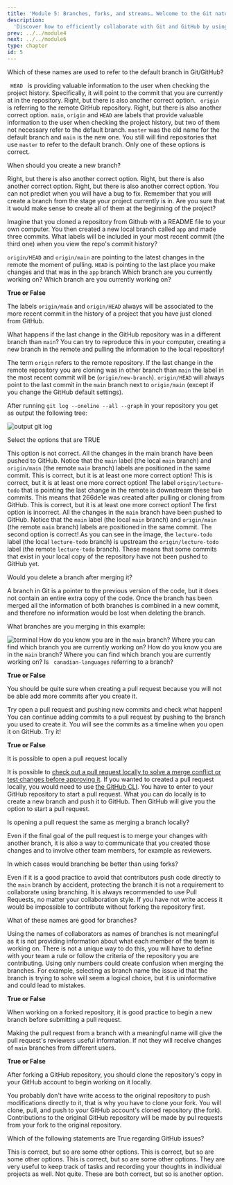 ```yaml
---
title: 'Module 5: Branches, forks, and streams… Welcome to the Git nature walk!'
description:
  'Discover how to efficiently collaborate with Git and GitHub by using branches, forks ad pull requests.' 
prev: ../../module4
next: ../../module6
type: chapter
id: 5
---
```



<exercise id="0" title="Module Learning Outcomes" type="slides,video">

<slides source="module5/module5_00" shot="13" start="0:0" end="1:05">
</slides>

</exercise>

<exercise id="1" title="The role of branches" type="slides,video">

<slides source="module5/module5_01" shot="14" start="0:002" end="7:55">
</slides>

</exercise>

<exercise id='2' title="✍️ Practice: Be careful if you can't see the forest because of all the branches">

Which of these names are used to refer to the default branch in Git/GitHub?

<choice id = 1>
<opt text='<code>HEAD</code>'>
<code> HEAD </code> is providing valuable information to the user when checking the project history. Specifically, it will point to the commit that you are currently at in the repository.
</opt>
<opt text='<code>main</code>'>
Right, but there is also another correct option.
</opt>
<opt text='<code>origin</code>'>
<code> origin </code> is referring to the remote GitHub repository.
</opt>
<opt text='<code>master</code>'>
Right, but there is also another correct option.
</opt>
<opt text='The three first options are all correct'>
<code>main</code>, <code>origin</code> and <code>HEAD</code> are labels that provide valuable information to the user when checking the project history, but two of them not necessary refer to the default branch.
</opt>
<opt text='The second and fourth options are both correct' correct='true'>
<code>master</code> was the old name for the default branch and <code>main</code> is the new one. You still will find repositories that use <code>master</code> to refer to the default branch.
</opt>
<opt text='The two last options are both correct' >
Only one of these options is correct.
</opt>
</choice>

When should you create a new branch?

<choice id = 2>
<opt text='When you want to make a change that can break the code in the <code> main </code> branch'>
Right, but there is also another correct option.
</opt>
<opt text='You can create a branch when you decide to add a new feature, even if you later decide not to merge it'>
Right, but there is also another correct option.
</opt>
<opt text='You can create a branch to fix a bug, and then merge it to <code> main </code> '>
Right, but there is also another correct option.
</opt>
<opt text='It is the first thing you should do after you start a project. You open a branch for all the features you are planning to add to your code' >
You can not predict when you will have a bug to fix. 
</opt>
<opt text='All options are correct'>
Remember that you will create a branch from the stage your project currently is in. Are you sure that it would make sense to create all of them at the beginning of the project?   
</opt>
<opt text='The three first options are all correct' correct='true'>
</opt>
</choice>


Imagine that you cloned a repository from Github with a README file to your own computer. You then created a new local branch called <code>app</code> and made three commits. What labels will be included in your most recent commit (the third one) when you view the repo's commit history? 

<choice id = 3>
<opt text='<code>origin/HEAD</code> and <code>origin/main</code>'>
<code>origin/HEAD</code> and <code>origin/main</code> are pointing to the latest changes in the remote the moment of pulling.
</opt>
<opt text='<code>HEAD -> app</code> ' correct='true'>
<code>HEAD</code> is pointing to the last place you make changes and that was in the <code>app</code> branch
</opt>
<opt text='<code>main</code>'>
Which branch are you currently working on?
</opt>
<opt text=' <code>HEAD -> main</code>'>
Which branch are you currently working on?
</opt>
</choice>
</exercise>

<exercise id='3' title=" How branches are related?"  type='slides, video'>
<slides source='module5/module5_02' shot='14' start='7:57' end='12:53'> </slides>
</exercise>

<exercise id='4' title='✍️ Practice: How branches are related'>

**True or False**

The labels <code>origin/main</code> and <code>origin/HEAD</code> always will be associated to the more recent commit in the history of a project that you have just cloned from GitHub.

<choice id = 4>
<opt text='True'>
What happens if the last change in the GitHub repository was in a different branch than <code>main</code>? You can try to reproduce this in your computer, creating a new branch in the remote and pulling the information to the local repository!
</opt>
<opt text='False' correct='true'>

The term `origin` refers to the remote repository. If the last change in the remote repository you are cloning was in other branch than <code>main</code> the label in the most recent commit will be (<code>origin/new-branch</code>). <code>origin/HEAD</code> will always point to the last commit in the <code>main</code> branch next to <code>origin/main</code> (except if you change the GitHub default settings).

</opt>
</choice>

After running <code>git log --oneline --all --graph</code> in your repository you get as output the following tree:


<img src="/module5/module5-exercise4-cl.png" alt="output git log"> 


Select the options that are TRUE

<choice id = 5>
<opt text='There are changes to the <code>main</code> branch that has not been pushed to GitHub yet'>
This option is not correct. All the changes in the main branch have been pushed to GitHub. Notice that the <code>main</code> label (the local <code>main</code> branch) and <code>origin/main</code> (the remote <code>main</code> branch) labels are positioned in the same commit.
</opt>
<opt text='There are changes to the <code>lecture-todo</code> branch that has not been pushed to GitHub yet '>
This is correct, but it is at least one more correct option! 
</opt>
<opt text='The commit 266de1e exist only in your local computer'>
This is correct, but it is at least one more correct option! 
The label <code>origin/lecture-todo</code> that is pointing the last change in the remote is downstream these two commits. This means that 266de1e was created after pulling or cloning from GitHub.
</opt>
<opt text='The commits 6d60de8 and b66e2d9 exist both in your local computer and on GitHub'>
This is correct, but it is at least one more correct option! 
</opt>
<opt text='All the options are correct'>
The first option is incorrect. All the changes in the <code>main</code> branch have been pushed to GitHub. Notice that the <code>main</code> label (the local <code>main</code> branch) and <code>origin/main</code> (the remote <code>main</code> branch) labels are positioned in the same commit.
</opt>
<opt text='The last three options are correct' correct='true'>
</opt>
<opt text='The last two options are correct'>
The second option is correct! As you can see in the image, the <code>lecture-todo</code> label (the local <code>lecture-todo</code> branch) is upstream the <code>origin/lecture-todo</code> label (the remote <code>lecture-todo</code> branch). These means that some commits that exist in your local copy of the repository have not been pushed to GitHub yet.
</opt>
</choice>
</exercise>

<exercise id='5' title="Merging branches"  type='slides, video'>
<slides source='module5/module5_03' shot='14' start='12:55' end='15:56'> </slides>
</exercise>

<exercise id='6' title='✍️ Practice: All roads merge to `main`'>


Would you delete a branch after merging it?

<choice id = 6>
<opt text='Yes, to avoid having extra copies of the code that you do not need anymore' >
A branch in Git is a pointer to the previous version of the code, but it does not contain an entire extra copy of the code. 
</opt>
<opt text='Yes, if I am not going to develop more on it' correct='true'>
</opt>
<opt text='No, I could be discarding important information' >
Once the branch has been merged all the information of both branches is combined in a new commit, and therefore no information would be lost when deleting the branch.
</opt>
</choice>

What branches are you merging in this example:


<img src="/module5/module5-terminal.png" alt="terminal"> 


<choice id = 7>
<opt text='the <code>app</code> branch with the <code>fix-app-slider</code> branch' correct='true'>
</opt>
<opt text='the <code>app</code> branch with the <code>main</code> branch'>
How do you know you are in the <code>main</code> branch? Where you can find which branch you are currently working on?
</opt>
<opt text='the <code>fix-app-slider</code> branch with the <code>main</code> branch'>
How do you know you are in the <code>main</code> branch? Where you can find which branch you are currently working on?
</opt>
<opt text='the <code>canadian-languages</code> branch with the <code>app</code> branch'>
Is <code> canadian-languages</code>  referring to a branch? 
</opt>
</choice>
</exercise>

<exercise id='7' title='When merging branches goes social: opening pull requests'  type='slides, video'>
<slides source='module5/module5_04' shot='14' start='16:02' end='20:59'> </slides>
</exercise>

<exercise id='8' title='✍️ Practice: You are cordially invited to review my changes'>

**True or False**

You should be quite sure when creating a pull request because you will not be able add more commits after you create it.

<choice id = 8>
<opt text='True' >
Try open a pull request and pushing new commits and check what happen!
</opt>
<opt text='False' correct='true'>
You can continue adding commits to a pull request by pushing to the branch you used to create it. You will see the commits as a timeline when you open it on GitHub. Try it!
</opt>
</choice>

**True or False**  

It is possible to open a pull request locally

<choice id = 9>
<opt text='True' >
It is possible to <a href="https://docs.github.com/en/pull-requests/collaborating-with-pull-requests/reviewing-changes-in-pull-requests/checking-out-pull-requests-locally">check out a pull request locally to solve a merge conflict or test changes before approving it</a>. If you wanted to created a pull request locally, you would need to use <a href="https://cli.github.com/"> the GitHub CLI</a>.
</opt>
<opt text='False' correct='true'>
You have to enter to your GitHub repository to start a pull request. What you can do locally is to create a new branch and push it to GitHub. Then GitHub will give you the option to start a pull request.
</opt>
</choice>

Is opening a pull request the same as merging a branch locally?

<choice id = 10>
<opt text='Yes, it is the same, you are just merging branches, either using the GitHub UI or your local interface' >
Even if the final goal of the pull request is to merge your changes with another branch, it is also a way to communicate that you created those changes and to involve other team members, for example as reviewers.
</opt>
<opt text='You open a pull request to merge branches when you want to involve your collaborators' correct='true'>
</opt>
</choice>
</exercise>

<exercise id='9' title='Collaborative GitHub workflows: Branching' type='slides, video'>
<slides source='module5/module5_05' shot='14' start='21:00' end='28:01'> </slides>
</exercise>

<exercise id='10' title='✍️ Practice: Branching out'>

In which cases would branching be better than using forks?

<choice id = 11>
<opt text='The owner of the repository have set branch protection rules to the <code>main</code>  branch'>
Even if it is a good practice to avoid that contributors push code directly to the <code>main</code> branch by accident, protecting the branch it is not a requirement to collaborate using branching. 
</opt>
<opt text='You want to work with Pull Requests' >
It is always recommended to use Pull Requests, no matter your collaboration style.
</opt>
<opt text='You have write access to the repository' correct='true'>
If you have not write access it would be impossible to contribute without forking the repository first.
</opt>
</choice>

What of these names are good for branches?

<choice id = 12>
<opt text='arman, florencia, joel'>
Using the names of collaborators as names of branches is not meaningful as it is not providing information about what each member of the team is working on.
</opt>
<opt text='fix-dockerfile, feature-testing, feature-app-modules' correct='true'>
There is not a unique way to do this, you will have to define with your team a rule or follow the criteria of the repository you are contributing.
</opt>
<opt text='1616789, 1235348, 1555684' >
Using only numbers could create confusion when merging the branches. For example, selecting as branch name the issue id that the branch is trying to solve will seem a logical choice, but it is uninformative and could lead to mistakes.
</opt>
</choice>
</exercise>

<exercise id='11' title='Collaborative GitHub workflows: Forking' type='slides, video'>
<slides source='module5/module5_06' shot='14' start='28:02' end='35:44'> </slides>
</exercise>

<exercise id='12' title='✍️ Practice: Forking your repository'>

**True or False**

When working on a forked repository, it is good practice to begin a new branch before submitting a pull request.

<choice id = 13>
<opt text='True' correct='true' >
</opt>
<opt text='False'>
Making the pull request from a branch with a meaningful name will give the pull request's reviewers useful information. If not they will receive changes of <code>main</code> branches from different users.
</opt>
</choice>

**True or False**


After forking a GitHub repository, you should clone the repository's copy in your GitHub account to begin working on it locally. 

<choice id = 14>
<opt text='True'  correct='true'>
You probably don't have write access to the original repository to push modifications directly to it, that is why you have to clone your fork.
</opt>
<opt text='False'>
You will clone, pull, and push to your GitHub account's cloned repository (the fork). Contributions to the original GitHub repository will be made by pul requests from your fork to the original repository. 
</opt>
</choice>

Which of the following statements are True regarding GitHub issues?

<choice id = 15>
<opt text='They are effective at recording decisions that were made, problems that were identified and addressed, and all other communication surrounding the project.'>
This is correct, but so are some other options.
</opt>

<opt text='They are useful in both collaborative and your own private projects.'>
This is correct, but so are some other options.
</opt>

<opt text='You can use GitHub issues for project management to plan and track your work.'>
This is correct, but so are some other options.
</opt>

<opt text='They are only useful for collaborative projects.'>
They are very useful to keep track of tasks and recording your thoughts in individual projects as well.
</opt>

<opt text='All of the above options are correct'>
Not quite.
</opt>

<opt text='The first three options are all correct' correct='true'>
</opt>

<opt text='The first two options are both correct'>
These are both correct, but so is another option.
</opt>

</choice>

</exercise>

<exercise id="13" title="What did we learn?" type="slides,video">

<slides source="module5/module5_end" shot="15" start="0:00" end="0:25">
</slides>

</exercise>
